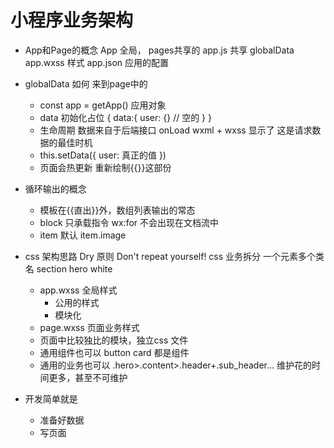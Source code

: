 # 小程序业务架构 

- App和Page的概念
  App  全局， pages共享的
  app.js 共享 globalData
  app.wxss 样式
  app.json 应用的配置

- globalData 如何 来到page中的
  - const app = getApp()
    应用对象
  - data 初始化占位
    {
      data:{
        user: {} // 空的
      }
    }
  - 生命周期
    数据来自于后端接口
    onLoad wxml + wxss 显示了
    这是请求数据的最佳时机
  - this.setData({
    user: 真正的值 
  })
  - 页面会热更新 重新绘制{{}}这部份

- 循环输出的概念
  - 模板在{{直出}}外，数组列表输出的常态
  - block 只承载指令 wx:for 
    不会出现在文档流中
  - item  默认
    item.image
    
- css 架构思路
  Dry 原则  Don't repeat yourself!
  css 业务拆分  一个元素多个类名
  section hero  white 
  - app.wxss 全局样式
    - 公用的样式
    - 模块化
  - page.wxss 页面业务样式
  - 页面中比较独比的模块，独立css 文件
  - 通用组件也可以 
    button card 都是组件
  - 通用的业务也可以
    .hero>.content>.header+.sub_header...
    维护花的时间更多，甚至不可维护
- 开发简单就是
  - 准备好数据
  - 写页面
